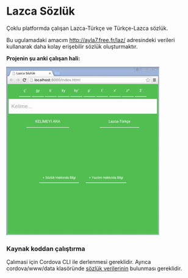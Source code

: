 # Lazca Sözlük
Çoklu platformda çalışan Lazca-Türkçe ve Türkçe-Lazca sözlük.

Bu ugulamadaki amacım http://ayla7.free.fr/laz/ adresindeki verileri kullanarak daha kolay erişebilir sözlük oluşturmaktır.

**Projenin şu anki çalışan hali:**

![App Demo](media/appdemo.400.gif)

### Kaynak koddan çalıştırma
Çalımasi için Cordova CLI ile derlenmesi gereklidir.
Ayrıca cordova/www/data klasöründe [sözlük verilerinin](https://github.com/aytacyildiz/lazcasozlukfetcher)
bulunması gereklidir.
